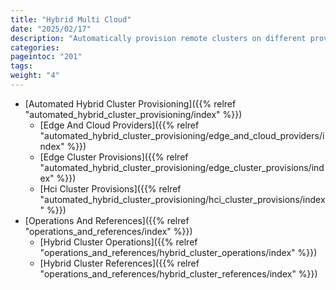 ```yaml
---
title: "Hybrid Multi Cloud"
date: "2025/02/17"
description: "Automatically provision remote clusters on different providers, for cloud, edge and hybrid infrastructures"
categories:
pageintoc: "201"
tags:
weight: "4"
---
```


<a id="hybrid-multi-cloud"></a>

<!--# Hybrid Multi Cloud -->

* [Automated Hybrid Cluster Provisioning]({{% relref "automated_hybrid_cluster_provisioning/index" %}})
  * [Edge And Cloud Providers]({{% relref "automated_hybrid_cluster_provisioning/edge_and_cloud_providers/index" %}})
  * [Edge Cluster Provisions]({{% relref "automated_hybrid_cluster_provisioning/edge_cluster_provisions/index" %}})
  * [Hci Cluster Provisions]({{% relref "automated_hybrid_cluster_provisioning/hci_cluster_provisions/index" %}})
* [Operations And References]({{% relref "operations_and_references/index" %}})
  * [Hybrid Cluster Operations]({{% relref "operations_and_references/hybrid_cluster_operations/index" %}})
  * [Hybrid Cluster References]({{% relref "operations_and_references/hybrid_cluster_references/index" %}})
